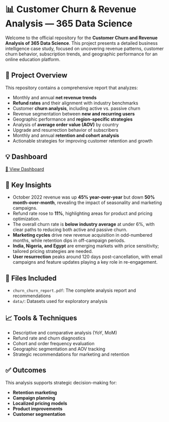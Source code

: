 # 📊 Customer Churn & Revenue Analysis — 365 Data Science

Welcome to the official repository for the **Customer Churn and Revenue Analysis of 365 Data Science**. This project presents a detailed business intelligence case study, focused on uncovering revenue patterns, customer churn behavior, subscription trends, and geographic performance for an online education platform.

## 📁 Project Overview

This repository contains a comprehensive report that analyzes:

* Monthly and annual **net revenue trends**
* **Refund rates** and their alignment with industry benchmarks
* Customer **churn analysis**, including active vs. passive churn
* Revenue segmentation between **new and recurring users**
* Geographic performance and **region-specific strategies**
* Analysis of **average order value (AOV)** by country
* Upgrade and resurrection behavior of subscribers
* Monthly and annual **retention and cohort analysis**
* Actionable strategies for improving customer retention and growth


## 💡 Dashboard
[🔗 View Dashboard](https://public.tableau.com/app/profile/oluwaseyi.akinsanya/viz/CustomerChurnAnalysis_17436951427130/CustomerChurnStory)


## 📌 Key Insights

* October 2022 revenue was up **45% year-over-year** but down **50% month-over-month**, revealing the impact of seasonality and marketing campaigns.
* Refund rate rose to **11%**, highlighting areas for product and pricing optimization.
* The overall churn rate is **below industry average** at under 6%, with clear paths to reducing both active and passive churn.
* **Marketing cycles** drive new revenue acquisition in odd-numbered months, while retention dips in off-campaign periods.
* **India, Nigeria, and Egypt** are emerging markets with price sensitivity; tailored pricing strategies are needed.
* **User resurrection** peaks around 120 days post-cancellation, with email campaigns and feature updates playing a key role in re-engagement.

## 📄 Files Included

* `churn_churn_report.pdf`: The complete analysis report and recommendations
* `data/`: Datasets used for exploratory analysis

## 📈 Tools & Techniques

* Descriptive and comparative analysis (YoY, MoM)
* Refund rate and churn diagnostics
* Cohort and order frequency evaluation
* Geographic segmentation and AOV tracking
* Strategic recommendations for marketing and retention

## ✅ Outcomes

This analysis supports strategic decision-making for:

* **Retention marketing**
* **Campaign planning**
* **Localized pricing models**
* **Product improvements**
* **Customer segmentation**



